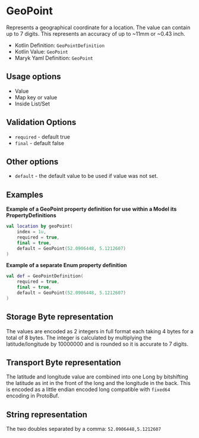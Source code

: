 # GeoPoint
Represents a geographical coordinate for a location. The value can contain up 
to 7 digits. This represents an accuracy of up to ~11mm or ~0.43 inch.

- Kotlin Definition: `GeoPointDefinition`
- Kotlin Value: `GeoPoint`
- Maryk Yaml Definition: `GeoPoint`

## Usage options
- Value
- Map key or value
- Inside List/Set

## Validation Options
- `required` - default true
- `final` - default false

## Other options
- `default` - the default value to be used if value was not set.

## Examples

**Example of a GeoPoint property definition for use within a Model its PropertyDefinitions**
```kotlin
val location by geoPoint(
    index = 1u,
    required = true,
    final = true,
    default = GeoPoint(52.0906448, 5.1212607)
)
```

**Example of a separate Enum property definition**
```kotlin
val def = GeoPointDefinition(
    required = true,
    final = true,
    default = GeoPoint(52.0906448, 5.1212607)
)
```

## Storage Byte representation
The values are encoded as 2 integers in full format each taking 4 bytes for a total
of 8 bytes. The integer is calculated by multiplying the latitude/longitude by 10000000
and is rounded so it is accurate to 7 digits.

## Transport Byte representation
The latitude and longitude value are combined into one Long by bitshifting the latitude as int
in the front of the long and the longitude in the back. This is encoded as a little endian
encoded long compatible with `fixed64` encoding in ProtoBuf. 

## String representation
The two doubles separated by a comma: `52.0906448,5.1212607`

